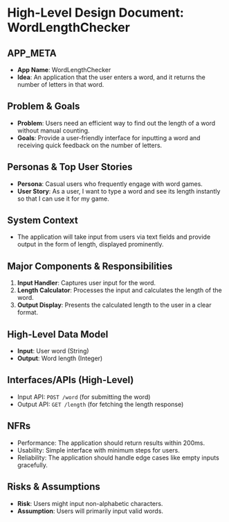 # High-Level Design Document: WordLengthChecker

## APP_META
- **App Name**: WordLengthChecker
- **Idea**: An application that the user enters a word, and it returns the number of letters in that word.

## Problem & Goals
- **Problem**: Users need an efficient way to find out the length of a word without manual counting.
- **Goals**: Provide a user-friendly interface for inputting a word and receiving quick feedback on the number of letters.

## Personas & Top User Stories
- **Persona**: Casual users who frequently engage with word games.
- **User Story**: As a user, I want to type a word and see its length instantly so that I can use it for my game.

## System Context
- The application will take input from users via text fields and provide output in the form of length, displayed prominently.

## Major Components & Responsibilities
1. **Input Handler**: Captures user input for the word.
2. **Length Calculator**: Processes the input and calculates the length of the word.
3. **Output Display**: Presents the calculated length to the user in a clear format.

## High-Level Data Model
- **Input**: User word (String)
- **Output**: Word length (Integer)

## Interfaces/APIs (High-Level)
- Input API: `POST /word` (for submitting the word)
- Output API: `GET /length` (for fetching the length response)

## NFRs
- Performance: The application should return results within 200ms.
- Usability: Simple interface with minimum steps for users.
- Reliability: The application should handle edge cases like empty inputs gracefully.

## Risks & Assumptions
- **Risk**: Users might input non-alphabetic characters.
- **Assumption**: Users will primarily input valid words.
